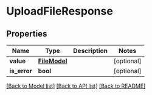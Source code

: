 # UploadFileResponse

## Properties
Name | Type | Description | Notes
------------ | ------------- | ------------- | -------------
**value** | [**FileModel**](FileModel.md) |  | [optional] 
**is_error** | **bool** |  | [optional] 

[[Back to Model list]](../README.md#documentation-for-models) [[Back to API list]](../README.md#documentation-for-api-endpoints) [[Back to README]](../README.md)

